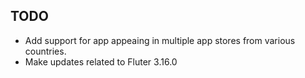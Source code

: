 ## TODO

- Add support for app appeaing in multiple app stores from various countries.
- Make updates related to Fluter 3.16.0
